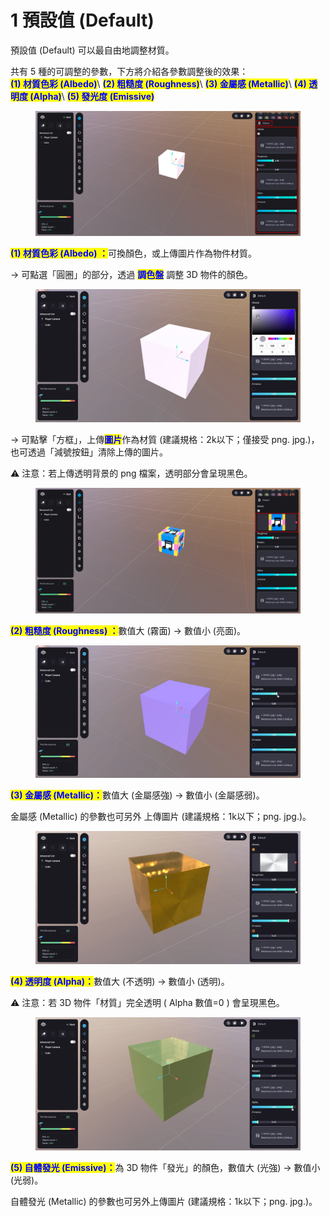 # 1 預設值 (Default)

預設值 (Default) 可以最自由地調整材質。

共有 5 種的可調整的參數，下方將介紹各參數調整後的效果：\
<mark style="color:blue;">**(1) 材質色彩 (Albedo)**</mark>\ <mark style="color:blue;">**(2) 粗糙度 (Roughness)**</mark>\ <mark style="color:blue;">**(3) 金屬感 (Metallic)**</mark>\ <mark style="color:blue;">**(4) 透明度 (Alpha)**</mark>\ <mark style="color:blue;">**(5) 發光度 (Emissive)**</mark>

<figure><img src="../../../../.gitbook/assets/Frame 127 (1).png" alt=""><figcaption></figcaption></figure>



<mark style="color:blue;">**(1) 材質色彩 (Albedo) ：**</mark>可換顏色，或上傳圖片作為物件材質。

\-> 可點選「圓圈」的部分，透過 <mark style="color:blue;">**調色盤**</mark> 調整 3D 物件的顏色。

<figure><img src="../../../../.gitbook/assets/色彩.gif" alt=""><figcaption></figcaption></figure>

\-> 可點擊「方框」，上傳<mark style="color:blue;">**圖片**</mark>作為材質 (建議規格：2k以下；僅接受 png. jpg.)，也可透過「減號按鈕」清除上傳的圖片。

⚠️ 注意：若上傳透明背景的 png 檔案，透明部分會呈現黑色。

<figure><img src="../../../../.gitbook/assets/Frame 129 (1).png" alt=""><figcaption></figcaption></figure>



<mark style="color:blue;">**(2) 粗糙度 (Roughness) ：**</mark>數值大 (霧面) -> 數值小 (亮面)。

<figure><img src="../../../../.gitbook/assets/粗糙度.gif" alt=""><figcaption></figcaption></figure>



<mark style="color:blue;">**(3) 金屬感 (Metallic)：**</mark>數值大 (金屬感強) -> 數值小 (金屬感弱)。

金屬感 (Metallic) 的參數也可另外 上傳圖片 (建議規格：1k以下；png. jpg.)。

<figure><img src="../../../../.gitbook/assets/金屬2.gif" alt=""><figcaption></figcaption></figure>



<mark style="color:blue;">**(4) 透明度 (Alpha)：**</mark>數值大 (不透明) -> 數值小 (透明)。

⚠️ 注意：若 3D 物件「材質」完全透明 ( Alpha 數值=0 ) 會呈現黑色。

<figure><img src="../../../../.gitbook/assets/透明度.gif" alt=""><figcaption></figcaption></figure>



<mark style="color:blue;">**(5) 自體發光 (Emissive)：**</mark>為 3D 物件「發光」的顏色，數值大 (光強) -> 數值小 (光弱)。

自體發光 (Metallic) 的參數也可另外上傳圖片 (建議規格：1k以下；png. jpg.)。

<figure><img src="../../../../.gitbook/assets/emissive.gif" alt=""><figcaption></figcaption></figure>
